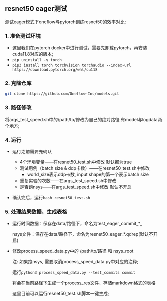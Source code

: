 ## resnet50 eager测试
测试eager模式下oneflow与pytorch训练resnet50的效率对比;

### 1. 准备测试环境
* 这里我们在pytorch docker中进行测试，需要先卸载pytorch，再安装cuda11.8对应的版本;
* `pip uninstall -y torch`
* `pip3 install torch torchvision torchaudio --index-url https://download.pytorch.org/whl/cu118`
### 2. 克隆仓库
```bash
git clone https://github.com/Oneflow-Inc/models.git
```

### 3. 路径修改
将args_test_speed.sh中的/path/to/修改为自己的绝对路径
有model与logdata两个地方;

### 4. 运行

- 运行之前需要先确认

    - 4个环境变量——在resnet50_test.sh中修改  默认都为true
    - 测试用例（batch size & ddp卡数）——在resnet50_test.sh中修改
      - world_size表示ddp卡数, input shape的第一个表示batch size
    - 重复实验的次数——在args_test_speed.sh中修改
    - 是否跑nsys——在args_test_speed.sh中修改 默认不开启

- 确认完后，运行`bash resnet50_test.sh`


### 5. 处理结果数据，生成表格

- 运行时间数据：保存在data/路径下，命名为test_eager_commit_*_

  nsys文件：保存在data/路径下，命名为resnet50_eager_*.qdrep(默认不开启)


- 修改process_speed_data.py中的 /path/to/路径 和 nsys_root

  注: 如果跑nsys, 需要取消process_speed_data.py中对应的注释;

  运行`python3 process_speed_data.py --test_commits commit`

  将会在当前路径下生成一个process_res文件，存储markdown格式的表格

  这里目前可以运行resnet50_test.sh脚本一键生成;
